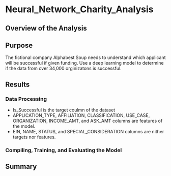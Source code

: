 # Neural_Network_Charity_Analysis
 
 
## Overview of the Analysis

## Purpose

The fictional company Alphabest Soup needs to understand which applicant will be successful if given funding.  Use a deep learning model to 
determine if the data from over 34,000 orginizatons is successful.

## Results

### Data Processing

- Is_Successful is the target coulmn of the dataset
- APPLICATION_TYPE, AFFILIATION, CLASSIFICATION, USE_CASE, ORGANIZATION, INCOME_AMT, and ASK_AMT columns are features of the 
  model.
- EIN, NAME, STATUS, and SPECIAL_CONSIDERATION columns are nither targets nor features.

### Compiling, Training, and Evaluating the Model

## Summary
